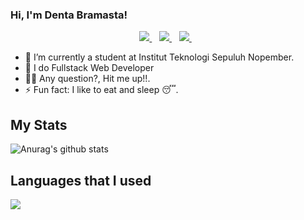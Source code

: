 ### Hi, I'm Denta Bramasta!

<p align='center'>
  
  <a href="https://www.instagram.com/dentabramastaa//">
    <img src="https://img.shields.io/badge/instagram-%23E4405F.svg?&style=for-the-badge&logo=instagram&logoColor=white" />        
  </a>&nbsp;&nbsp;
  
  <a href="linkedin.com/in/denta-bramasta-50229a204">
    <img src="https://img.shields.io/badge/linkedin-%230077B5.svg?&style=for-the-badge&logo=linkedin&logoColor=white" />
  </a>&nbsp;&nbsp;
  
  <a href="https://dentabramasta.com/">
    <img src="https://img.shields.io/badge/website-000000?style=for-the-badge&logo=About.me&logoColor=white" />
  </a>&nbsp;&nbsp;
  
</p>

- 🔭 I’m currently a student at Institut Teknologi Sepuluh Nopember.
- 🌱 I do Fullstack Web Developer
- 🙋‍♂️ Any question?, Hit me up!!.
- ⚡ Fun fact: I like to eat and sleep 😴.

## My Stats

![Anurag's github stats](https://github-readme-stats.vercel.app//api?username=MipanZuu&count_private=true&show_icons=true&theme=tokyonight)

## Languages that I used

  <img src="https://github-readme-stats.vercel.app/api/top-langs/?username=MipanZuu&hide_border=false&hide=html,css&theme=onedark" />
